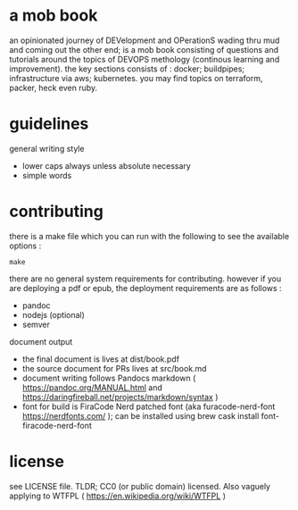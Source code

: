 
# a mob book

an opinionated journey of DEVelopment and OPerationS wading thru mud and coming out the other end; is a mob book consisting of questions and tutorials around the topics of DEVOPS methology (continous learning and improvement). the key sections consists of : docker; buildpipes; infrastructure via aws; kubernetes. you may find topics on terraform, packer, heck even ruby.

# guidelines

general writing style

- lower caps always unless absolute necessary
- simple words

# contributing

there is a make file which you can run with the following to see the available options :

```
make
```

there are no general system requirements for contributing. however if you are deploying a pdf or epub, the deployment requirements are as follows :

- pandoc
- nodejs (optional)
- semver

document output

- the final document is lives at dist/book.pdf
- the source document for PRs lives at src/book.md
- document writing follows Pandocs markdown ( https://pandoc.org/MANUAL.html and https://daringfireball.net/projects/markdown/syntax )
- font for build is FiraCode Nerd patched font (aka furacode-nerd-font https://nerdfonts.com/ ); can be installed using brew cask install font-firacode-nerd-font

# license

see LICENSE file. TLDR; CC0 (or public domain) licensed. Also vaguely applying to WTFPL ( https://en.wikipedia.org/wiki/WTFPL )
